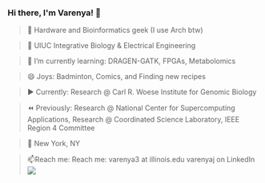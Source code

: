 ### Hi there, I'm Varenya! 👋

<!--
**VarenyaJ/VarenyaJ** is a ✨ _special_ ✨ repository because its `README.md` (this file) appears on your GitHub profile.

Here are some ideas to get you started:

- 🔭 I’m currently working on ...
- 🌱 I’m currently learning ...
- 👯 I’m looking to collaborate on ...
- 🤔 I’m looking for help with ...
- 💬 Ask me about ...
- 📫 How to reach me: ...
- 😄 Pronouns: ...
- ⚡ Fun fact: ...
-->

<!-- Profile -->
> 🔗 Hardware and Bioinformatics geek (I use Arch btw)

> 🍄 UIUC Integrative Biology & Electrical Engineering

> 🌱 I’m currently learning: DRAGEN-GATK, FPGAs, Metabolomics

> 😄 Joys: Badminton, Comics, and Finding new recipes   

> ▶️ Currently: Research @ Carl R. Woese Institute for Genomic Biology

> ⏪ Previously: Research @ National Center for Supercomputing Applications, Research @ Coordinated Science Laboratory, IEEE Region 4 Committee

> 📍 New York, NY   

> 📫Reach me: Reach me:
  > varenya3 at illinois.edu
  > varenyaj on LinkedIn
<img src="https://media1.tenor.com/images/c431dd7de99862ddb61c5d5f6d56041c/tenor.gif?itemid=18636675"></img>
